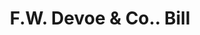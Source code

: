 ---
doi: 10.7916/D8J11F94
date_other: '1870'
date_other_textual: 1870-1879
form: printed ephemera
genre:
- Invoices
name:
- F.W. Devoe & Co.
object_in_context_url: https://biggert.cul.columbia.edu/items/view/ave_biggert_00990
subject_hierarchical_geographic:
- New York, New York, United States
subject_name:
- F.W. Devoe & Co.
title: F.W. Devoe & Co.. Bill
sort_title: F.W. Devoe & Co.. Bill
call_number: ave_biggert_00990
coordinates:
- 40.71277777777778,-74.00583333333333
pid: ave_biggert_00990
identifiers: ave_biggert_00990
permalink: /biggert/ave_biggert_00990/
layout: iiif-image-page
---